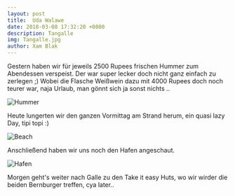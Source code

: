 ```yaml
---
layout: post
title:  Uda Walawe
date: 2018-03-08 17:32:20 +0800
description: Tangalle
img: Tangalle.jpg
author: Xam Blak
---
```

Gestern haben wir für jeweils 2500 Rupees frischen Hummer zum Abendessen verspeist. Der war super lecker doch nicht ganz einfach zu zerlegen ;) Wobei die Flasche Weißwein dazu mit 4000 Rupees doch noch teurer war, naja Urlaub, man gönnt sich ja sonst nichts ..

![Hummer]({{site.baseurl}}/assets/img/Tangalle-hummer.jpg)

Heute lungerten wir den ganzen Vormittag am Strand herum, ein quasi lazy Day, tipi topi :)

![Beach]({{site.baseurl}}/assets/img/Tangalle-meer.jpg)

Anschließend haben wir uns noch den Hafen angeschaut.

![Hafen]({{site.baseurl}}/assets/img/Tangalle-hafen.jpg)

Morgen geht's weiter nach Galle zu den Take it easy Huts, wo wir wirder die beiden Bernburger treffen, cya later..



